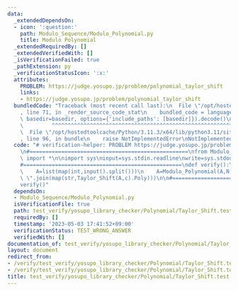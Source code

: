 ```yaml
---
data:
  _extendedDependsOn:
  - icon: ':question:'
    path: Modulo_Sequence/Modulo_Polynomial.py
    title: Modulo Polynomial
  _extendedRequiredBy: []
  _extendedVerifiedWith: []
  _isVerificationFailed: true
  _pathExtension: py
  _verificationStatusIcon: ':x:'
  attributes:
    PROBLEM: https://judge.yosupo.jp/problem/polynomial_taylor_shift
    links:
    - https://judge.yosupo.jp/problem/polynomial_taylor_shift
  bundledCode: "Traceback (most recent call last):\n  File \"/opt/hostedtoolcache/Python/3.11.3/x64/lib/python3.11/site-packages/onlinejudge_verify/documentation/build.py\"\
    , line 71, in _render_source_code_stat\n    bundled_code = language.bundle(stat.path,\
    \ basedir=basedir, options={'include_paths': [basedir]}).decode()\n          \
    \         ^^^^^^^^^^^^^^^^^^^^^^^^^^^^^^^^^^^^^^^^^^^^^^^^^^^^^^^^^^^^^^^^^^^^^^^^^^^^^^^^^\n\
    \  File \"/opt/hostedtoolcache/Python/3.11.3/x64/lib/python3.11/site-packages/onlinejudge_verify/languages/python.py\"\
    , line 96, in bundle\n    raise NotImplementedError\nNotImplementedError\n"
  code: "# verification-helper: PROBLEM https://judge.yosupo.jp/problem/polynomial_taylor_shift\n\
    \n#==================================================\nfrom Modulo_Sequence.Modulo_Polynomial\
    \ import *\n\nimport sys\ninput=sys.stdin.readline\nwrite=sys.stdout.write\n\n\
    #==================================================\ndef verify():\n    N,c=map(int,input().split())\n\
    \    A=list(map(int,input().split()))\n    A=Modulo_Polynomial(A,N)\n\n    write(\"\
    \ \".join(map(str,Taylor_Shift(A,c).Poly)))\n\n#==================================================\n\
    verify()"
  dependsOn:
  - Modulo_Sequence/Modulo_Polynomial.py
  isVerificationFile: true
  path: test_verify/yosupo_library_checker/Polynomial/Taylor_Shift.test.py
  requiredBy: []
  timestamp: '2023-05-03 17:41:52+09:00'
  verificationStatus: TEST_WRONG_ANSWER
  verifiedWith: []
documentation_of: test_verify/yosupo_library_checker/Polynomial/Taylor_Shift.test.py
layout: document
redirect_from:
- /verify/test_verify/yosupo_library_checker/Polynomial/Taylor_Shift.test.py
- /verify/test_verify/yosupo_library_checker/Polynomial/Taylor_Shift.test.py.html
title: test_verify/yosupo_library_checker/Polynomial/Taylor_Shift.test.py
---
```

